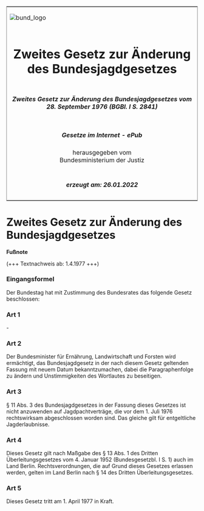 <span id="DECKBLATT.html"></span>

<table border="0" frame="border" width="100%">

<tr valign="top">

<td align="left">

![bund\_logo](BfJ_2021_Web_de_de.gif)

</td>

<td align="right">

 

</td>

</tr>

<tr align="center" valign="middle">

<td colspan="2">

# Zweites Gesetz zur Änderung des Bundesjagdgesetzes

</td>

</tr>

<tr align="center" valign="middle">

<td colspan="2">

##### Zweites Gesetz zur Änderung des Bundesjagdgesetzes vom 28. September 1976 (BGBl. I S. 2841)

</td>

</tr>

<tr align="center" valign="middle">

<td colspan="2">

  
  

##### Gesetze im Internet - ePub  
  
herausgegeben vom  
Bundesministerium der Justiz

</td>

</tr>

<tr align="center" valign="bottom">

<td colspan="2">

  
  

##### erzeugt am: 26.01.2022

</td>

</tr>

</table>

<span id="BJNR028410976.html"></span>

# Zweites Gesetz zur Änderung des Bundesjagdgesetzes

<div>

  
**Fußnote**

<div class="jnhtml">

<div>

<div class="jurAbsatz">

(+++ Textnachweis ab: 1.4.1977 +++)

</div>

</div>

</div>

</div>

<span id="BJNR028410976BJNE000100326.html"></span>

### Eingangsformel  

<div>

<div class="jnhtml">

<div>

<div class="jurAbsatz">

Der Bundestag hat mit Zustimmung des Bundesrates das folgende Gesetz
beschlossen:

</div>

</div>

</div>

</div>

<span id="BJNR028410976BJNE000200326.html"></span>

### Art 1  

<div>

<div class="jnhtml">

<div>

<div class="jurAbsatz">

\-

</div>

</div>

</div>

</div>

<span id="BJNR028410976BJNE000300326.html"></span>

### Art 2  

<div>

<div class="jnhtml">

<div>

<div class="jurAbsatz">

Der Bundesminister für Ernährung, Landwirtschaft und Forsten wird
ermächtigt, das Bundesjagdgesetz in der nach diesem Gesetz geltenden
Fassung mit neuem Datum bekanntzumachen, dabei die Paragraphenfolge zu
ändern und Unstimmigkeiten des Wortlautes zu beseitigen.

</div>

</div>

</div>

</div>

<span id="BJNR028410976BJNE000400326.html"></span>

### Art 3  

<div>

<div class="jnhtml">

<div>

<div class="jurAbsatz">

§ 11 Abs. 3 des Bundesjagdgesetzes in der Fassung dieses Gesetzes ist
nicht anzuwenden auf Jagdpachtverträge, die vor dem 1. Juli 1976
rechtswirksam abgeschlossen worden sind. Das gleiche gilt für
entgeltliche Jagderlaubnisse.

</div>

</div>

</div>

</div>

<span id="BJNR028410976BJNE000500326.html"></span>

### Art 4  

<div>

<div class="jnhtml">

<div>

<div class="jurAbsatz">

Dieses Gesetz gilt nach Maßgabe des § 13 Abs. 1 des Dritten
Überleitungsgesetzes vom 4. Januar 1952 (Bundesgesetzbl. I S. 1) auch
im Land Berlin. Rechtsverordnungen, die auf Grund dieses Gesetzes
erlassen werden, gelten im Land Berlin nach § 14 des Dritten
Überleitungsgesetzes.

</div>

</div>

</div>

</div>

<span id="BJNR028410976BJNE000600326.html"></span>

### Art 5  

<div>

<div class="jnhtml">

<div>

<div class="jurAbsatz">

Dieses Gesetz tritt am 1. April 1977 in Kraft.

</div>

</div>

</div>

</div>
